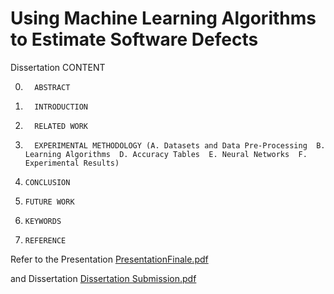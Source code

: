 # Using Machine Learning Algorithms to Estimate Software Defects
Dissertation 
CONTENT

0.  	 ABSTRACT
1.   	 INTRODUCTION
2.  	 RELATED WORK 
3.  	 EXPERIMENTAL METHODOLOGY (A. Datasets and Data Pre-Processing	B. Learning Algorithms	D. Accuracy Tables	E. Neural Networks	F. Experimental Results)	
4.	   CONCLUSION
5. 	   FUTURE WORK
6.	   KEYWORDS	
7.	   REFERENCE

Refer to the Presentation [PresentationFinale.pdf](https://github.com/jyotirmoibiswakarma/softwareDefects/files/13375534/PresentationFinale.pdf)


and Dissertation [Dissertation Submission.pdf](https://github.com/jyotirmoibiswakarma/softwareDefects/files/13375864/Dissertation.Submission.pdf)

